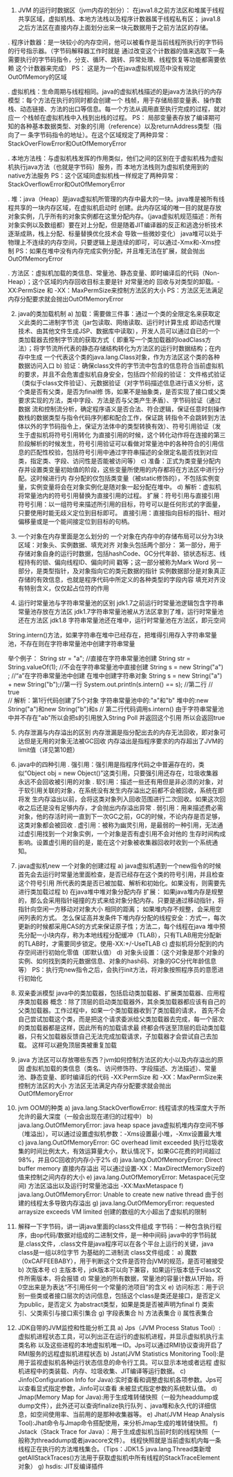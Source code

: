 1. JVM 的运行时数据区（jvm内存的划分）：
	在java1.8之前方法区和堆属于线程共享区域，虚拟机栈、本地方法栈以及程序计数器属于线程私有区；
	java1.8之后方法区在直接内存上面划分出来一块元数据用于之前方法区的存储。

. 程序计数器：是一块较小的内存空间，他可以被看作是当前线程所执行的字节码的行号指示器。（字节码解释器工作时就是
通过改变这个计数器的值来选取下一条需要执行的字节码指令，分支、循环、跳转、异常处理、线程恢复等功能都需要依赖
这个计数器来完成）
PS： 这是为一个在java虚拟机规范中没有规定OutOfMemory的区域

. 虚拟机栈：生命周期与线程相同。java的虚拟机栈描述的是java方法执行的内存模型：每个方法在执行的同时都会创建一个
栈帧，用于存储局部变量表、操作数栈、动态链接、方法的出口等信息。每一个方法从调用直至执行完成的过程，就对应一
个栈帧在虚拟机栈中入栈到出栈的过程。
PS： 局部变量表存放了编译期可知的各种基本数据类型、对象的引用（reference）以及returnAddress类型（指向了一
条字节码指令的地址）。在这个区域规定了两种异常：StackOverFlowError和OutOfMemoryError

. 本地方法栈：与虚拟机栈发挥的作用类似，他们之间的区别在于虚拟机栈为虚拟机执行java方法（也就是字节码）服务，而
本地方法栈则为虚拟机使用到的native方法服务
PS：这个区域同虚拟机栈一样规定了两种异常：StackOverflowError和OutOfMemoryError

. 堆：java（Heap）是java虚拟机所管理的内存中最大的一块。java堆是被所有线程共享的一块内存区域，在虚拟机启动时
创建。此内存区域的唯一目的就是存放对象实例，几乎所有的对象实例都在这里分配内存。（java虚拟机规范描述：所有
对象实例以及数组都）要在对上分配，但是随着JIT编译器的反正和逃逸分析技术逐渐成熟，栈上分配、标量替换优化技术会
导致一些微妙变化）
java堆可以处于物理上不连续的内存空间，只要逻辑上是连续的即可，可以通过-Xmx和-Xms控制
PS：如果在堆中没有内存完成实例分配，并且堆无法在扩展，就会抛出OutOfMemoryError

. 方法区：虚拟机加载的类信息、常量池、静态变量、即时编译后的代码（Non-Heap）；这个区域的内存回收目标主要是针
对常量池的
回收与对类型的卸载。-XX:PermSize 和 -XX：MaxPermSize来控制方法区的大小
PS：方法区无法满足内存分配要求就会抛出OutOfMemoryError

2. java的类加载机制
a) 加载：需要做三件事：通过一个类的全限定名来获取定义此类的二进制字节流（jar包读取、网络读取、运行时计算生成
即动态代理技术、由其他文件生成JSP、数据库中读取），开发人员可以通过自已的一个类加载器去控制字节流的获取方式（
即重写一个类加载器的loadClass方法）；将字节流所代表的静态存储结构转化为方法区的运行时数据结构；在内存中生成
一个代表这个类的java.lang.Class对象，作为方法区这个类的各种数据访问入口
b) 验证：确保class文件的字节流中包含的信息符合当前虚拟机的要求，并且不会危害虚拟机自身安全，包括四个阶段的验证：
文件格式验证（类似于class文件验证）、元数据验证（对字节码描述信息进行语义分析，这个类是否有父类，是否为final修
饰，如果不是抽象类，是否实现了接口或父类要求实现的方法，类中字段、方法是否与父类产生矛盾）、字节码验证（通过数据
流和控制流分析，确定程序语义是否合法、符合逻辑，保证任意时刻操作数栈的数据类型与指令代码序列都和配合工作，保证跳
转指令不会跳转到方法体以外的字节码指令上，保证方法体中的类型转换有效）、符号引用验证（发生于虚拟机将符号引用转化
为直接引用的时候，这个转化动作将在连接的第三阶段解析的时候发生，符号引用验证可以看做对常量池中的各种符合的引用信
息的匹配性校验，包括符号引用中通过字符串描述的全限定名能否找到对应类，指定类、字段、访问性是否能被访问等）
c) 准备：正式为类变量分配内存并设置类变量初始值的阶段，这些变量所使用的内存都将在方法区中进行分配。这时候进行内
存分配的仅包括类变量（被static修饰的），不包括实例变量，实例变量将会在对象实例化是随对象一起分配在堆中。
d) 解析：虚拟机将常量池内的符号引用替换为直接引用的过程。
扩展：符号引用与直接引用
符号引用：以一组符号来描述所引用的目标，符号可以是任何形式的字面量，只要使用时能无歧义定位到目标即可。
直接引用：直接指向目标的指针、相对偏移量或是一个能间接定位到目标的句柄。

3. 一个对象在内存里面是怎么划分的
一个对象在内存中的存储布局可以分为3块区域：对象头、实例数据、填充对齐
对象头包括两个部分：
第一部分，用于存储对象自身的运行时数据，包括hashCode、GC分代年龄、锁状态标志、线程持有的锁、偏向线程ID、偏向时间
戳等；这一部分被称为Mark Word
另一部分，是类型指针，及对象指向它的类元数据的指针
实例数据部分是对象真正存储的有效信息，也就是程序代码中所定义的各种类型的字段内容
填充对齐没有特别含义，仅仅起占位符的作用

4. 运行时常量池与字符串常量池的区别
jdk1.7之前运行时常量池逻辑包含字符串常量池存放在方法区
jdk1.7字符串常量池被从方法区拿到了堆，运行时常量池还在方法区
jdk1.8 字符串常量池还在堆中，运行时常量池在方法区，即元空间

String.intern()方法，如果字符串在堆中已经存在，把堆得引用存入字符串常量池，不存在则在字符串常量池中创建字符串常量

举个例子：
String str = "a"; //直接在字符串常量池创建
String str = String.valueOf(1);  //不会在字符串常量池中直接创建
String s = new String("a") ; //“a”在字符串常量池中创建 在堆中创建字符串对象
String s = new String("a") + new String("b");//第一行
System.out.println(s.intern() == s); //第二行
// true      
// 解析：第1行代码创建了5个对象  字符串常量池中的:"a"和"b" 堆中的:new String("a")和new String("b")和s
// 第二行代码调用s.intern() 由于字符串常量池中并不存在"ab"所以会把s的引用放入String Poll 并返回这个引用 所以会返回true

5. 内存泄漏与内存溢出的区别
内存泄漏是指分配出去的内存无法回收，即对象可达但是无用的对象无法被GC回收
内存溢出是指程序要求的内存超出了JVM的limit值（详见第10题）

6. java中的四种引用
. 强引用：强引用是指程序代码之中普遍存在的，类似“Object obj = new Object()”这类引用，只要强引用还存在，垃圾收集器
  永远不会回收被引用的对象
. 软引用：描述一些还有用但是非必须的对象，对于软引用关联的对象，在系统没有发生内存溢出之前都不会被回收，系统在即将发
	生内存溢出以前，会将这类对象列入回收范围进行二次回收。如果这次回收之后还是没有足够内存，才会抛出内存溢出异常
. 弱引用：用来描述费必需对象，他的存活时间一直到下一次GC之前，GC的时候，不论内存是否足够，这类对象都会被回收
. 虚引用：被称为幽灵引用，是最弱的一种引用，无法通过虚引用找到一个对象实例，一个对象是否有虚引用不会对他的
生存时间构成影响。设置虚引用的目的是，能在这个对象被收集器回收时收到一个系统通知。

7. java虚拟机new 一个对象的创建过程
a) java虚拟机遇到一个new指令的时候首先会去运行时常量池里面检查，是否已经存在这个类的符号引用，并且检查这个符号引用
所代表的类是否已被加载、解析和初始化。如果没有，则需要先进行类加载过程
b) 在java堆中堆对象分配内存
扩展：
如果java堆内存是规整的，那么会采用指针碰撞的方式来给对象分配内存。只要是通过移动指针，将指针向空闲一方移动对对象大小
相同的距离；
如果堆内存不规整，会采用空闲列表的方式。
怎么保证高并发条件下堆内存分配的线程安全：方式一，每次更新的时候都采用CAS的方式来保证原子性；方法二，每个线程在java
堆中预先分配一小块内存，称为本地线程分配缓冲（TLAB），只有TLAB用完分配新的TLAB时，才需要同步锁定。使用-XX:+/-UseTLAB
c) 虚拟机将分配到的内存空间进行初始化零值（即默认值）
d) 对象头设置：（这个对象是那个对象的实例、如何找到类的元数据信息、对象的hash码、对象的GC分代年龄信息等）
PS：执行完new指令之后，会执行init方法，将对象按照程序员的意愿进行初始化

8. 双亲委派模型
java中的类加载器，包括启动类加载器、扩展类加载器、应用程序类加载器
概念：除了顶层的启动类加载器外，其余类加载器都应该有自己的父类加载器。工作过程中，如果一个类加载器收到了类加载的请求，
首先不会自己尝试加载这个类，而是把这个请求委派给父类加载器去完成，每一个层次的类加载器都是这样，因此所有的加载请求最
终都会传送至顶层的启动类加载器，只有父加载器反馈自己无法完成加载请求，子加载器才会尝试自己去加载。
这样可以避免顶层类被重复加载

9. java 方法区可以存放哪些东西？jvm如何控制方法区的大小以及内存溢出的原因
虚拟机加载的类信息（类名、访问修饰符、字段描述、方法描述）、常量池、静态变量、即时编译后的代码
-XX:PermSize 和 -XX：MaxPermSize来控制方法区的大小
方法区无法满足内存分配要求就会抛出OutOfMemoryError

10. jvm OOM的种类
a) java.lang.StackOverflowError: 线程请求的栈深度大于所允许的最大深度（一般会出现在递归的过程中）
b) java.lang.OutOfMemoryError: java heap space
java虚拟机堆内存空间不够（堆溢出），可以通过设置虚拟机参数：-Xms设置最小堆，-Xmx设置最大堆
c) java.lang.OutOfMemoryError: GC overhead limit exceeded
执行垃圾收集的时间比例太大，有效运算量大小，默认情况下，如果GC花费的时间超过98%，并且GC回收的内存小于2%
d) java.lang.OutOfMemoryError: Direct buffer memory
直接内存溢出 可以通过设置-XX：MaxDirectMemorySize的值来控制之间内存的大小
e) java.lang.OutOfMemoryError: Metaspace(元空间)
方法区溢出以及运行时常量池溢出 -XX:MaxMetaspace
f) java.lang.OutOfMemoryError: Unable to create new native thread
由于创建的线程太多导致内存溢出
g) java.lang.OutOfMemoryError: requested arraysize exceeds VM limited
创建的数组的大小超出了虚拟机的限制

11. 解释一下字节码，讲一讲java里面的class文件组成
字节码：一种包含执行程序，由op代码/数据对组成的二进制文件，是一种中间码
java中的字节码就是.class文件，.class文件是java程序可以在各个平台上运行的关键，java class是一组以8位字节
为基础的二进制流
class文件组成：
a) 魔数（0xCAFFEEBABY），用于判断这个文件是否符合jVM的规范，是否可被接受
b) 次版本号
c) 主版本号，jdk版本可以向下兼容，如果运行版本低于class文件所需版本，将会报错
d) 常量池的所有数据，常量池的容量计数从1开始，将0空出来是为表达“不引用任何一个常量的池项目”的含义
e) 访问标志：用于识别一些类或者接口层次的访问信息，包括这个class是类还是接口，是否定义为public，是否定义
为abstract类型，如果是类是否被声明为final
f) 类索引、父类索引与接口索引集合
g) 字段表集合
h) 方法表集合
i) 属性表集合

12. JDK自带的JVM监控和性能分析工具
a) Jps（JVM Process Status Tool）:虚拟机进程状态工具，可以列出正在运行的虚拟机进程，并显示虚拟机执行主类名称
以及这些进程的本地虚拟机唯一ID。Jps可以通过RMI协议查询开启了RMI服务的远程虚拟机进程状态
b) Jstat(JVM Statistics Monitoring Tool):是用于监视虚拟机各种运行状态信息的命令行工具。可以显示本地或者远程
虚拟机进程中的类装载、内存、垃圾收集、JIT编译等运行数据。
c) Jinfo(Configuration Info for Java):实时查看和调整虚拟机各项参数。Jps可以查看显式指定参数，Jinfo可以查看
未被显式指定参数的系统默认值。
d) Jmap(Memory Map for Java):用于生成堆转储快照（一般为headdump或dump文件），此外还可以查询finalize执行队列
、java堆和永久代的详细信息，如空间使用率、当前用的是那种收集器等。
e) Jhat(JVM Heap Analysis Tool):Jhat命令与Jmap命令搭配使用，来分析Jmap生成的堆转储快照。
f) Jstack（Stack Trace for Java）：用于生成虚拟机当前时刻的线程快照（一般称为threaddump或者javacore文件）。
线程快照就是当前虚拟机内每一条线程正在执行的方法堆栈集合。（Tips：JDK1.5 java.lang.Thread类新增
getAllStackTraces()方法用于获取虚拟机中所有线程的StackTraceElement对象）
g) hsdis: JIT反编译插件
